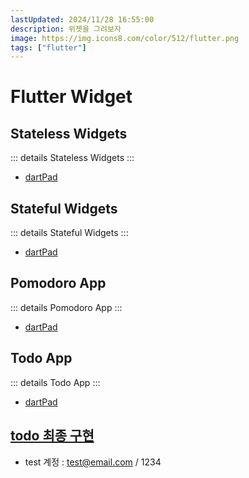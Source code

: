 ```yaml
---
lastUpdated: 2024/11/28 16:55:00
description: 위젯을 그려보자
image: https://img.icons8.com/color/512/flutter.png
tags: ["flutter"]
---
```


# Flutter Widget

## Stateless Widgets

::: details Stateless Widgets
<Gist gistId="24c459e57f4fef09c522cc73ff398d75" file="StatelesWidgets.dart"/>
:::

- [dartPad](https://dartpad.dev/?id=24c459e57f4fef09c522cc73ff398d75)

## Stateful Widgets

::: details Stateful Widgets
<Gist gistId="e74b1c4b5246ecc28ce3e208f3ddd864" file="StatefulWidgets.dart"/>
:::

- [dartPad](https://dartpad.dev/?id=e74b1c4b5246ecc28ce3e208f3ddd864)

## Pomodoro App

::: details Pomodoro App
<Gist gistId="e5565f820a2ed3fd01a47fb32ba40271" file="PomodoroApp.dart"/>
:::

- [dartPad](https://dartpad.dev/?id=e5565f820a2ed3fd01a47fb32ba40271)

## Todo App

::: details Todo App
<Gist gistId="ddd5edb6e9bd94f0fbf9b1d3bccfae0b" file="main.dart"/>
:::

- [dartPad](https://dartpad.dev/?id=ddd5edb6e9bd94f0fbf9b1d3bccfae0b)

## [todo 최종 구현](https://d36q53cigyqtai.cloudfront.net/)
- test 계정 : test@email.com / 1234